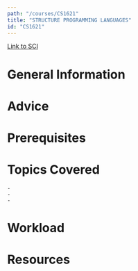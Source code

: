 ```yaml
---
path: "/courses/CS1621"
title: "STRUCTURE PROGRAMMING LANGUAGES"
id: "CS1621"
---
```


[Link to SCI]("http://courses.sci.pitt.edu/courses/courses/view/CS-1621")

# General Information

# Advice

# Prerequisites

<!-- PREREQ_REPLACEMENT (Do not remove) -->

<!-- END PREREQ_REPLACEMENT (Do not remove) -->

# Topics Covered

    -
    -
    -

# Workload

<!-- TESTIMONIALS
# Testimonials
This gets replaced with Gatsby, its
data comes from Google Sheets for easier
editing!
-->

# Resources
